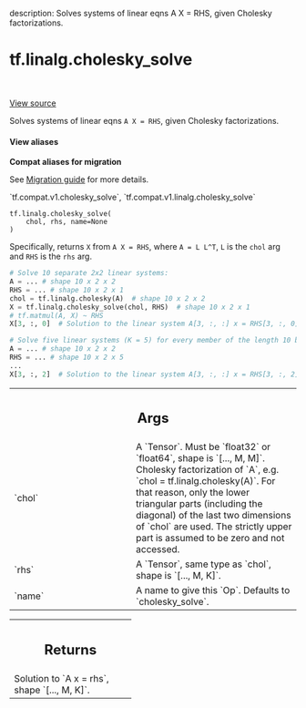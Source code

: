 description: Solves systems of linear eqns A X = RHS, given Cholesky factorizations.

<div itemscope itemtype="http://developers.google.com/ReferenceObject">
<meta itemprop="name" content="tf.linalg.cholesky_solve" />
<meta itemprop="path" content="Stable" />
</div>

# tf.linalg.cholesky_solve

<!-- Insert buttons and diff -->

<table class="tfo-notebook-buttons tfo-api nocontent" align="left">

</table>

<a target="_blank" href="/code/stable/tensorflow/python/ops/linalg_ops.py">View source</a>



Solves systems of linear eqns `A X = RHS`, given Cholesky factorizations.

<section class="expandable">
  <h4 class="showalways">View aliases</h4>
  <p>
<b>Compat aliases for migration</b>
<p>See
<a href="https://www.tensorflow.org/guide/migrate">Migration guide</a> for
more details.</p>
<p>`tf.compat.v1.cholesky_solve`, `tf.compat.v1.linalg.cholesky_solve`</p>
</p>
</section>

<pre class="devsite-click-to-copy prettyprint lang-py tfo-signature-link">
<code>tf.linalg.cholesky_solve(
    chol, rhs, name=None
)
</code></pre>



<!-- Placeholder for "Used in" -->

Specifically, returns `X` from `A X = RHS`, where `A = L L^T`, `L` is the
`chol` arg and `RHS` is the `rhs` arg.

```python
# Solve 10 separate 2x2 linear systems:
A = ... # shape 10 x 2 x 2
RHS = ... # shape 10 x 2 x 1
chol = tf.linalg.cholesky(A)  # shape 10 x 2 x 2
X = tf.linalg.cholesky_solve(chol, RHS)  # shape 10 x 2 x 1
# tf.matmul(A, X) ~ RHS
X[3, :, 0]  # Solution to the linear system A[3, :, :] x = RHS[3, :, 0]

# Solve five linear systems (K = 5) for every member of the length 10 batch.
A = ... # shape 10 x 2 x 2
RHS = ... # shape 10 x 2 x 5
...
X[3, :, 2]  # Solution to the linear system A[3, :, :] x = RHS[3, :, 2]
```

<!-- Tabular view -->
 <table class="responsive fixed orange">
<colgroup><col width="214px"><col></colgroup>
<tr><th colspan="2"><h2 class="add-link">Args</h2></th></tr>

<tr>
<td>
`chol`
</td>
<td>
 A `Tensor`.  Must be `float32` or `float64`, shape is `[..., M, M]`.
Cholesky factorization of `A`, e.g. `chol = tf.linalg.cholesky(A)`.
For that reason, only the lower triangular parts (including the diagonal)
of the last two dimensions of `chol` are used.  The strictly upper part is
assumed to be zero and not accessed.
</td>
</tr><tr>
<td>
`rhs`
</td>
<td>
 A `Tensor`, same type as `chol`, shape is `[..., M, K]`.
</td>
</tr><tr>
<td>
`name`
</td>
<td>
 A name to give this `Op`.  Defaults to `cholesky_solve`.
</td>
</tr>
</table>



<!-- Tabular view -->
 <table class="responsive fixed orange">
<colgroup><col width="214px"><col></colgroup>
<tr><th colspan="2"><h2 class="add-link">Returns</h2></th></tr>
<tr class="alt">
<td colspan="2">
Solution to `A x = rhs`, shape `[..., M, K]`.
</td>
</tr>

</table>

